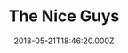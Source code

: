 ---
title: "The Nice Guys"
year: 2016
date: 2018-05-21T18:46:20.000Z
permalink: /almanac/movies/2018-05-21-the-nice-guys/index.html
rating: 3
tmdbid: 290250
---